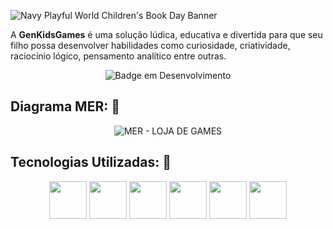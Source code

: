 
![Navy Playful World Children's Book Day Banner](https://github.com/DanielaXavier1995/GenKidsGames-/assets/116307469/65b12152-eb3c-468b-9282-3ad4942729ec)

A **GenKidsGames** é uma solução lúdica, educativa e divertida para que seu filho possa desenvolver habilidades como curiosidade, criatividade, raciocínio lógico, pensamento analítico entre outras.

<div align="middle">
   
 ![Badge em Desenvolvimento](http://img.shields.io/static/v1?label=STATUS&message=EM%20DESENVOLVIMENTO&color=GREEN&style=for-the-badge)
 
</div>

## Diagrama MER: 📂

<div align="middle">

![MER - LOJA DE GAMES](https://github.com/DanielaXavier1995/GenKidsGames-/assets/116307469/52ec4e43-ebe6-4207-a500-20a226e1558f)

</div>

## Tecnologias Utilizadas: 📂

<div align="middle">
  
<img align="middle" src="https://cdn.jsdelivr.net/gh/devicons/devicon/icons/java/java-original.svg" width="60" height="60">
<img align="middle" src="https://cdn.jsdelivr.net/gh/devicons/devicon/icons/spring/spring-plain-wordmark.svg" width="60" height="60"/>
<img align="middle" src="https://cdn.jsdelivr.net/gh/devicons/devicon/icons/mysql/mysql-original.svg" width="60" height="60"/>
<img align="middle" src="https://cdn.jsdelivr.net/gh/devicons/devicon/icons/intellij/intellij-original.svg" width="60" height="60"/>
<img align="middle" src="https://cdn.jsdelivr.net/gh/devicons/devicon/icons/git/git-original.svg" width="60" height="60"/> 
<img align="middle" src="https://cdn.jsdelivr.net/gh/devicons/devicon/icons/github/github-original.svg" width="60" height="60"/> 

</div>
